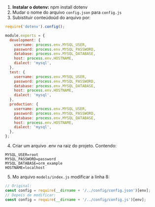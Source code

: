 1. **Instalar o dotenv:** npm install dotenv
2. Mudar o nome do arquivo `config.json` para `config.js`
3. Subistituir conteúdoúd do arquivo por:
```js
require('dotenv').config();

module.exports = {
  development: {
    username: process.env.MYSQL_USER,
    password: process.env.MYSQL_PASSWORD,
    database: process.env.MYSQL_DATABASE,
    host: process.env.HOSTNAME,
    dialect: 'mysql',
  },
  test: {
    username: process.env.MYSQL_USER,
    password: process.env.MYSQL_PASSWORD,
    database: process.env.MYSQL_DATABASE,
    host: process.env.HOSTNAME,
    dialect: 'mysql',
  },
  production: {
    username: process.env.MYSQL_USER,
    password: process.env.MYSQL_PASSWORD,
    database: process.env.MYSQL_DATABASE,
    host: process.env.HOSTNAME,
    dialect: 'mysql',
  },
};
```
4. Criar um arquivo .env na raiz do projeto. Contendo:
```
MYSQL_USER=root
MYSQL_PASSWORD=password
MYSQL_DATABASE=orm_example
HOSTNAME=localhost
```

5. Mo arquivo `models/index.js` modificar a linha 8:
```js
// Original:
const config = require(__dirname + '/../config/config.json')[env];
// Depois de modificar:
const config = require(__dirname + '/../config/config.js')[env];
```
